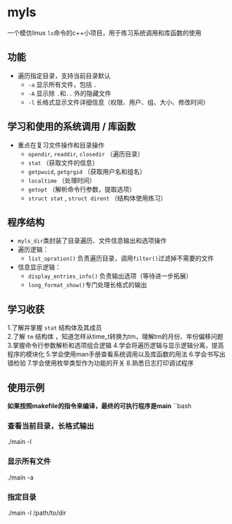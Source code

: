 # myls  
一个模仿linux `ls`命令的c++小项目，用于练习系统调用和库函数的使用  
  
## 功能  
- 遍历指定目录，支持当前目录默认
    - `-a` 显示所有文件，包括 `.`  
    - `-A` 显示除 `.`和`..` 外的隐藏文件
    - `-l` 长格式显示文件详细信息（权限、用户、组、大小、修改时间）

## 学习和使用的系统调用 / 库函数   
- 重点在复习文件操作和目录操作 
    - `opendir`, `readdir`, `closedir` （遍历目录）
    - `stat` （获取文件的信息）
    - `getpwuid`, `getgrgid` （获取用户名和组名）
    - `localtime` （处理时间）
    - `getopt` （解析命令行参数，提取选项）
    - `struct stat` , `struct dirent` （结构体使用练习）  

## 程序结构   
- `myls_dir`类封装了目录遍历、文件信息输出和选项操作  
- 遍历逻辑：  
    - `list_opration()` 负责遍历目录，调用`filter()`过滤掉不需要的文件  
- 信息显示逻辑：
    - `display_entries_info()` 负责输出选项（等待进一步拓展）
    - `long_format_show()`专门处理长格式的输出


## 学习收获  
1.了解并掌握 `stat` 结构体及其成员  
2.了解 `tm` 结构体 ，知道怎样从time_t转换为tm，理解tm的月份、年份偏移问题  
3.掌握命令行参数解析和选项组合逻辑
4.学会将遍历逻辑与显示逻辑分离，提高程序的模块化
5.学会使用man手册查看系统调用以及库函数的用法
6.学会书写出错检验
7.学会使用枚举类型作为功能的开关
8.熟悉日志打印调试程序  

## 使用示例  
**如果按照makefile的指令来编译，最终的可执行程序是main**
``bash
### 查看当前目录，长格式输出  
 ./main -l

### 显示所有文件  
 ./main -a  

### 指定目录  
 ./main -l /path/to/dir

